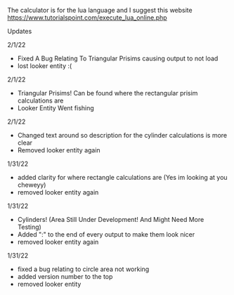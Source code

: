 The calculator is for the lua language and I suggest this website
https://www.tutorialspoint.com/execute_lua_online.php



Updates

2/1/22
- Fixed A Bug Relating To Triangular Prisims causing output to not load
- lost looker entity :(

2/1/22
- Triangular Prisims! Can be found where the rectangular prisim calculations are
- Looker Entity Went fishing

2/1/22
- Changed text around so description for the cylinder calculations is more clear
- Removed looker entity again

1/31/22
- added clarity for where rectangle calculations are (Yes im looking at you cheweyy)
- removed looker entity again

1/31/22

- Cylinders! (Area Still Under Development! And Might Need More Testing)
- Added ":" to the end of every output to make them look nicer
- removed looker entity again

1/31/22
- fixed a bug relating to circle area not working
- added version number to the top
- removed looker entity
